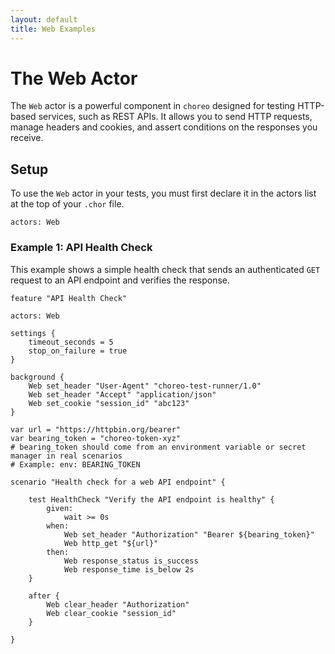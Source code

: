```yaml
---
layout: default
title: Web Examples
---
```


# The Web Actor

The `Web` actor is a powerful component in `choreo` designed for testing HTTP-based services, such as REST APIs. It allows you to send HTTP requests, manage headers and cookies, and assert conditions on the responses you receive.

## Setup

To use the `Web` actor in your tests, you must first declare it in the actors list at the top of your `.chor` file.

```choreo
actors: Web
```

### Example 1: API Health Check

This example shows a simple health check that sends an authenticated `GET` request to an API endpoint and verifies the response.

```choreo
feature "API Health Check"

actors: Web

settings {
    timeout_seconds = 5
    stop_on_failure = true
}

background {
    Web set_header "User-Agent" "choreo-test-runner/1.0"
    Web set_header "Accept" "application/json"
    Web set_cookie "session_id" "abc123"
}

var url = "https://httpbin.org/bearer"
var bearing_token = "choreo-token-xyz"
# bearing_token should come from an environment variable or secret manager in real scenarios
# Example: env: BEARING_TOKEN

scenario "Health check for a web API endpoint" {

    test HealthCheck "Verify the API endpoint is healthy" {
        given:
            wait >= 0s
        when:
            Web set_header "Authorization" "Bearer ${bearing_token}"
            Web http_get "${url}"
        then:
            Web response_status is_success
            Web response_time is_below 2s
    }

    after {
        Web clear_header "Authorization"
        Web clear_cookie "session_id"
    }

}
```
